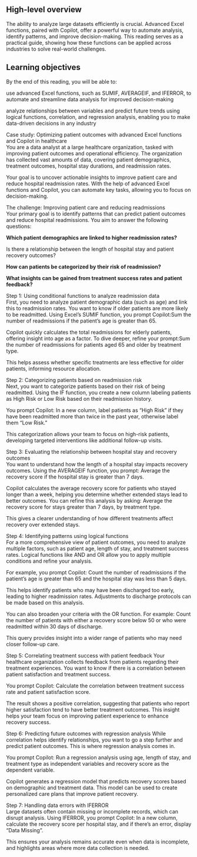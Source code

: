 ## High-level overview     
The ability to analyze large datasets efficiently is crucial. Advanced Excel functions, paired with Copilot, offer a powerful way to automate analysis, identify patterns, and improve decision-making. This reading serves as a practical guide, showing how these functions can be applied across industries to solve real-world challenges.

## Learning objectives        
By the end of this reading, you will be able to:

use advanced Excel functions, such as SUMIF, AVERAGEIF, and IFERROR, to automate and streamline data analysis for improved decision-making

analyze relationships between variables and predict future trends using logical functions, correlation, and regression analysis, enabling you to make data-driven decisions in any industry

Case study: Optimizing patient outcomes with advanced Excel functions and Copilot in healthcare          
You are a data analyst at a large healthcare organization, tasked with improving patient outcomes and operational efficiency. The organization has collected vast amounts of data, covering patient demographics, treatment outcomes, hospital stay durations, and readmission rates. 

Your goal is to uncover actionable insights to improve patient care and reduce hospital readmission rates. With the help of advanced Excel functions and Copilot, you can automate key tasks, allowing you to focus on decision-making.

The challenge: Improving patient care and reducing readmissions           
Your primary goal is to identify patterns that can predict patient outcomes and reduce hospital readmissions. You aim to answer the following questions:

**Which patient demographics are linked to higher readmission rates?**               

Is there a relationship between the length of hospital stay and patient recovery outcomes?

**How can patients be categorized by their risk of readmission?**      

**What insights can be gained from treatment success rates and patient feedback?**       

Step 1: Using conditional functions to analyze readmission data          
First, you need to analyze patient demographic data (such as age) and link this to readmission rates. You want to know if older patients are more likely to be readmitted. Using Excel’s SUMIF function, you prompt Copilot:Sum the number of readmissions if the patient’s age is greater than 65.

Copilot quickly calculates the total readmissions for elderly patients, offering insight into age as a factor. To dive deeper, refine your prompt:Sum the number of readmissions for patients aged 65 and older by treatment type.

This helps assess whether specific treatments are less effective for older patients, informing resource allocation.

Step 2: Categorizing patients based on readmission risk           
Next, you want to categorize patients based on their risk of being readmitted. Using the IF function, you create a new column labeling patients as High Risk or Low Risk based on their readmission history.

You prompt Copilot: In a new column, label patients as “High Risk” if they have been readmitted more than twice in the past year, otherwise label them “Low Risk.”

This categorization allows your team to focus on high-risk patients, developing targeted interventions like additional follow-up visits.

Step 3: Evaluating the relationship between hospital stay and recovery outcomes             
You want to understand how the length of a hospital stay impacts recovery outcomes. Using the AVERAGEIF function, you prompt: Average the recovery score if the hospital stay is greater than 7 days.

Copilot calculates the average recovery score for patients who stayed longer than a week, helping you determine whether extended stays lead to better outcomes. You can refine this analysis by asking: Average the recovery score for stays greater than 7 days, by treatment type.

This gives a clearer understanding of how different treatments affect recovery over extended stays.

Step 4: Identifying patterns using logical functions       
For a more comprehensive view of patient outcomes, you need to analyze multiple factors, such as patient age, length of stay, and treatment success rates. Logical functions like AND and OR allow you to apply multiple conditions and refine your analysis.

For example, you prompt Copilot: Count the number of readmissions if the patient’s age is greater than 65 and the hospital stay was less than 5 days.

This helps identify patients who may have been discharged too early, leading to higher readmission rates. Adjustments to discharge protocols can be made based on this analysis.

You can also broaden your criteria with the OR function. For example: Count the number of patients with either a recovery score below 50 or who were readmitted within 30 days of discharge.

This query provides insight into a wider range of patients who may need closer follow-up care.

Step 5: Correlating treatment success with patient feedback
Your healthcare organization collects feedback from patients regarding their treatment experiences. You want to know if there is a correlation between patient satisfaction and treatment success.

You prompt Copilot: Calculate the correlation between treatment success rate and patient satisfaction score.

The result shows a positive correlation, suggesting that patients who report higher satisfaction tend to have better treatment outcomes. This insight helps your team focus on improving patient experience to enhance recovery success.

Step 6: Predicting future outcomes with regression analysis
While correlation helps identify relationships, you want to go a step further and predict patient outcomes. This is where regression analysis comes in.

You prompt Copilot: Run a regression analysis using age, length of stay, and treatment type as independent variables and recovery score as the dependent variable.

Copilot generates a regression model that predicts recovery scores based on demographic and treatment data. This model can be used to create personalized care plans that improve patient recovery.

Step 7: Handling data errors with IFERROR             
Large datasets often contain missing or incomplete records, which can disrupt analysis. Using IFERROR, you prompt Copilot: In a new column, calculate the recovery score per hospital stay, and if there’s an error, display “Data Missing”.

This ensures your analysis remains accurate even when data is incomplete, and highlights areas where more data collection is needed.
